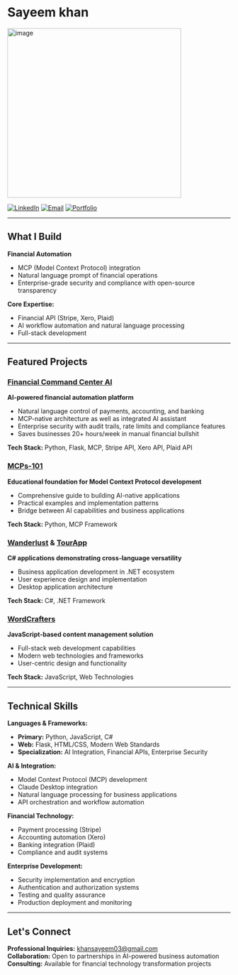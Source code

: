 # Sayeem khan

<img width="392" height="382" alt="image" src="https://github.com/user-attachments/assets/336e3098-60de-465c-b0e6-70a51baa7bc3" />


[![LinkedIn](https://img.shields.io/badge/LinkedIn-Connect-blue.svg)](in/sayeem-khan-7657732b7)
[![Email](https://img.shields.io/badge/Email-Contact-red.svg)](mailto:khansayeem03@gmail.com)
[![Portfolio](https://img.shields.io/badge/Portfolio-Projects-green.svg)](https://github.com/KhanSayeem)

---

## What I Build

**Financial Automation**
- MCP (Model Context Protocol) integration 
- Natural language prompt of financial operations
- Enterprise-grade security and compliance with open-source transparency

**Core Expertise:**
- Financial API  (Stripe, Xero, Plaid)
- AI workflow automation and natural language processing
- Full-stack development

---

## Featured Projects

### [Financial Command Center AI](https://github.com/KhanSayeem/Financial-Command-Center-AI)
**AI-powered financial automation platform**
- Natural language control of payments, accounting, and banking
- MCP-native architecture as well as integrated AI assistant
- Enterprise security with audit trails, rate limits and compliance features
- Saves businesses 20+ hours/week in manual financial bullshit

**Tech Stack:** Python, Flask, MCP, Stripe API, Xero API, Plaid API

### [MCPs-101](https://github.com/KhanSayeem/MCPs-101)
**Educational foundation for Model Context Protocol development**
- Comprehensive guide to building AI-native applications
- Practical examples and implementation patterns
- Bridge between AI capabilities and business applications

**Tech Stack:** Python, MCP Framework

### [Wanderlust](https://github.com/KhanSayeem/Wanderlust) & [TourApp](https://github.com/KhanSayeem/TourApp)
**C# applications demonstrating cross-language versatility**
- Business application development in .NET ecosystem
- User experience design and implementation
- Desktop application architecture

**Tech Stack:** C#, .NET Framework

### [WordCrafters](https://github.com/KhanSayeem/WordCrafters)
**JavaScript-based content management solution**
- Full-stack web development capabilities
- Modern web technologies and frameworks
- User-centric design and functionality

**Tech Stack:** JavaScript, Web Technologies

---

## Technical Skills

**Languages & Frameworks:**
- **Primary:** Python, JavaScript, C#
- **Web:** Flask, HTML/CSS, Modern Web Standards
- **Specialization:** AI Integration, Financial APIs, Enterprise Security

**AI & Integration:**
- Model Context Protocol (MCP) development
- Claude Desktop integration
- Natural language processing for business applications
- API orchestration and workflow automation

**Financial Technology:**
- Payment processing (Stripe)
- Accounting automation (Xero)
- Banking integration (Plaid)
- Compliance and audit systems

**Enterprise Development:**
- Security implementation and encryption
- Authentication and authorization systems
- Testing and quality assurance
- Production deployment and monitoring

---


## Let's Connect

**Professional Inquiries:** khansayeem03@gmail.com  
**Collaboration:** Open to partnerships in AI-powered business automation  
**Consulting:** Available for financial technology transformation projects

